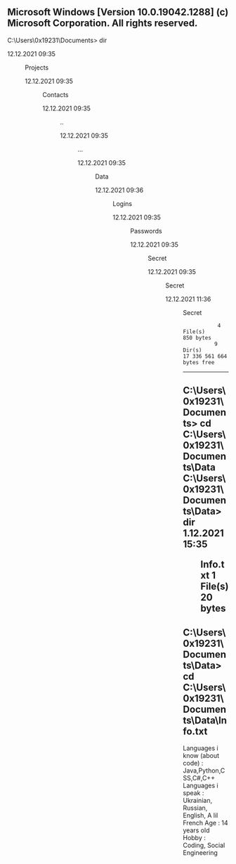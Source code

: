 Microsoft Windows [Version 10.0.19042.1288]
(c) Microsoft Corporation. All rights reserved.
---------------------------------------------------------
C:\Users\0x19231\Documents> dir

12.12.2021  09:35    <DIR>          Projects
	
12.12.2021  09:35    <DIR>          Contacts
	
12.12.2021  09:35    <DIR>          ..
	
12.12.2021  09:35    <DIR>          ...
	
12.12.2021  09:35    <DIR>          Data
	
12.12.2021  09:36    <DIR>          Logins
	
12.12.2021  09:35    <DIR>          Passwords
	
12.12.2021  09:35    <DIR>          Secret
	
12.12.2021  09:35    <DIR>          Secret
	
12.12.2021  11:36    <DIR>          Secret
	
               4 File(s)              850 bytes
              9 Dir(s)  17 336 561 664 bytes free
-----------------------------------------------------------	
C:\Users\0x19231\Documents> cd C:\Users\0x19231\Documents\Data
C:\Users\0x19231\Documents\Data> dir
	1.12.2021  15:35    <DIR>         Info.txt
	              1 File(s)              20 bytes
------------------------------------------------------------
C:\Users\0x19231\Documents\Data> cd C:\Users\0x19231\Documents\Data\Info.txt
------------------------------------------------------------	
Languages i know (about code) : Java,Python,CSS,C#,C++
Languages i speak : Ukrainian, Russian, English, A lil French
Age : 14 years old
Hobby : Coding, Social Engineering
	
	
